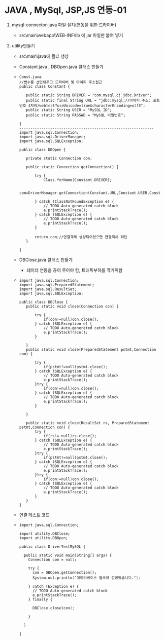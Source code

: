 # JAVA , MySql, JSP,JS  연동-01

1. mysql-connector-java 파일 설치(연동을 위한 드라이버)

   - src\main\webapp\WEB-INF\lib 에 jar 파일만 붙여 넣기

2. utility만들기

   - src\main\java에 폴더 생성

   - Constant.java , DBOpen.java 클래스 만들기

   - ```
     Const.java
     //변수를 선언해주고 드라이버 및 아이피 주소접근
     public class Constant {
     
     	public static String DRIVER = "com.mysql.cj.jdbc.Driver";
     	public static final String URL = "jdbc:mysql://아이피 주소: 포트번호 4자리/webtest?useUnicode=true&characterEncoding=utf8";
     	public static String USER = "MySQL ID";
     	public static String PASSWD = "MySQL 비밀번호";
     
     }
     -------------------------------------------------------------
     import java.sql.Connection;
     import java.sql.DriverManager;
     import java.sql.SQLException;
     
     public class DBOpen {
     	
     	private static Connection con;
     	
     	public static Connection getConnection() {
     		
     		try {
     			Class.forName(Constant.DRIVER);
     			
     			con=DriverManager.getConnection(Constant.URL,Constant.USER,Constant.PASSWD);
     			
     		} catch (ClassNotFoundException e) {
     			// TODO Auto-generated catch block
     			e.printStackTrace();
     		} catch (SQLException e) {
     			// TODO Auto-generated catch block
     			e.printStackTrace();
     		}
     		
     		return con;//연결객체 생성되어있으면 연결객체 리턴
     	}
     
     }
     ```

   - DBClose.java 클래스 만들기

     - 데이터 연동을 끊어 주어야 함, 트래픽부하를 막기위함

   - ```
     import java.sql.Connection;
     import java.sql.PreparedStatement;
     import java.sql.ResultSet;
     import java.sql.SQLException;
     
     public class DBClose {
     	public static void close(Connection con) {
     		
     		try {
     			if(con!=null)con.close();
     		} catch (SQLException e) {
     			// TODO Auto-generated catch block
     			e.printStackTrace();
     		}
     		
     	}
     	public static void close(PreparedStatement pstmt,Connection con) {
     		
     		try {
     			if(pstmt!=null)pstmt.close();
     		} catch (SQLException e) {
     			// TODO Auto-generated catch block
     			e.printStackTrace();
     		}try {
     			if(con!=null)con.close();
     		} catch (SQLException e) {
     			// TODO Auto-generated catch block
     			e.printStackTrace();
     		}
     		
     	}
     	
     	public static void close(ResultSet rs, PreparedStatement pstmt,Connection con) {
     		try {
     			if(rs!= null)rs.close();
     		} catch (SQLException e) {
     			// TODO Auto-generated catch block
     			e.printStackTrace();
     		}try {
     			if(pstmt!=null)pstmt.close();
     		} catch (SQLException e) {
     			// TODO Auto-generated catch block
     			e.printStackTrace();
     		}try {
     			if(con!=null)con.close();
     		} catch (SQLException e) {
     			// TODO Auto-generated catch block
     			e.printStackTrace();
     		}
     	}
     }
     ```
     
   - 연결 테스트 코드
   
   - ```
     import java.sql.Connection;
     
     import utility.DBClose;
     import utility.DBOpen;
      
     public class DriverTestMySQL {
      
       public static void main(String[] args) {
         Connection con = null;
         
         try {
           con = DBOpen.getConnection();
           System.out.println("데이터베이스 접속이 성공했습니다.");    
           
         } catch (Exception e) {
           // TODO Auto-generated catch block
           e.printStackTrace();
         } finally {
           
           DBClose.close(con);
           
         }
      
       }
      
     }
     ```
   
     